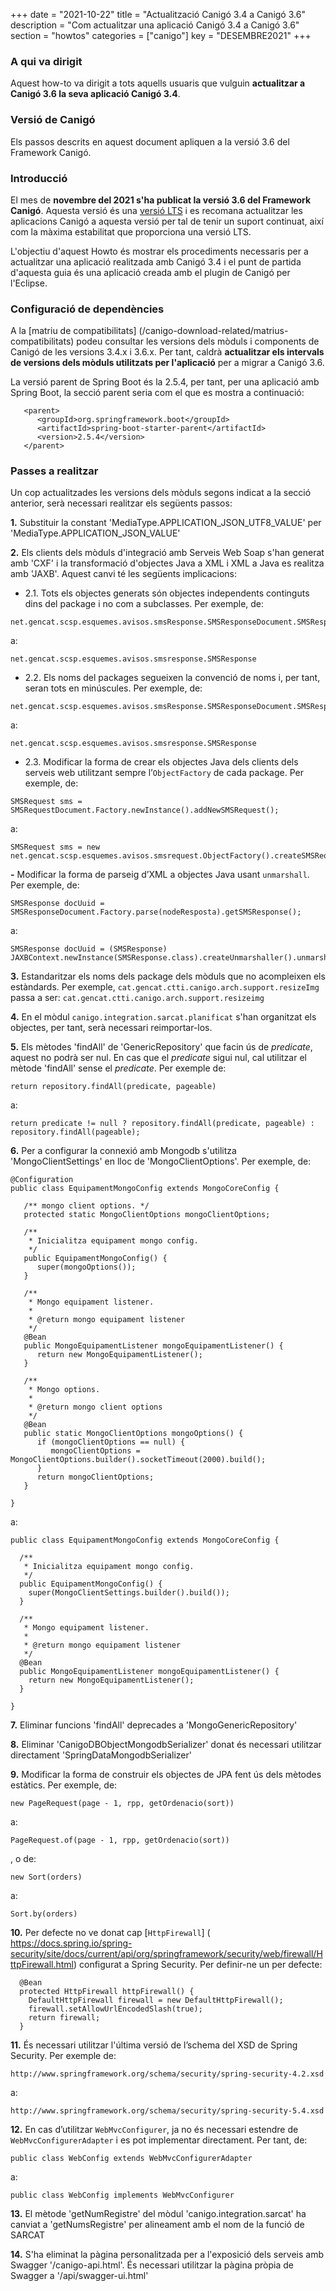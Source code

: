 +++
date = "2021-10-22"
title = "Actualització Canigó 3.4 a Canigó 3.6"
description = "Com actualitzar una aplicació Canigó 3.4 a Canigó 3.6"
section = "howtos"
categories = ["canigo"]
key = "DESEMBRE2021"
+++

### A qui va dirigit

Aquest how-to va dirigit a tots aquells usuaris que vulguin **actualitzar a Canigó 3.6 la seva aplicació Canigó 3.4**.

### Versió de Canigó

Els passos descrits en aquest document apliquen a la versió 3.6 del Framework Canigó.

### Introducció

El mes de **novembre del 2021 s'ha publicat la versió 3.6 del Framework Canigó**. Aquesta versió és una
[versió LTS](/canigo/roadmap) i es recomana actualitzar les aplicacions Canigó a aquesta versió per tal de
tenir un suport continuat, així com la màxima estabilitat que proporciona una versió LTS.

L'objectiu d'aquest Howto és mostrar els procediments necessaris per a actualitzar una aplicació realitzada
amb Canigó 3.4 i el punt de partida d'aquesta guia és una aplicació creada amb el plugin de Canigó per l'Eclipse.

### Configuració de dependències

A la [matriu de compatibilitats] (/canigo-download-related/matrius-compatibilitats) podeu consultar les versions
dels mòduls i components de Canigó de les versions 3.4.x i 3.6.x. Per tant, caldrà **actualitzar els intervals de
versions dels mòduls utilitzats per l'aplicació** per a migrar a Canigó 3.6.

La versió parent de Spring Boot és la 2.5.4, per tant, per una aplicació amb Spring Boot, la secció parent seria
com el que es mostra a continuació:

```
   <parent>
      <groupId>org.springframework.boot</groupId>
      <artifactId>spring-boot-starter-parent</artifactId>
      <version>2.5.4</version>
   </parent>
```

### Passes a realitzar

Un cop actualitzades les versions dels mòduls segons indicat a la secció anterior, serà necessari realitzar
els següents passos:

**1.** Substituir la constant 'MediaType.APPLICATION_JSON_UTF8_VALUE' per 'MediaType.APPLICATION_JSON_VALUE'

**2.** Els clients dels mòduls d'integració amb Serveis Web Soap s'han generat amb 'CXF' i la transformació d'objectes
Java a XML i XML a Java es realitza amb 'JAXB'. Aquest canvi té les següents implicacions:


- 2.1. Tots els objectes generats són objectes independents continguts dins del package i no com a subclasses.
Per exemple, de:
```
net.gencat.scsp.esquemes.avisos.smsResponse.SMSResponseDocument.SMSResponse
```
a:
```
net.gencat.scsp.esquemes.avisos.smsresponse.SMSResponse
```

- 2.2. Els noms del packages segueixen la convenció de noms i, per tant, seran tots en minúscules.
Per exemple, de:
```
net.gencat.scsp.esquemes.avisos.smsResponse.SMSResponseDocument.SMSResponse
```
a:
```
net.gencat.scsp.esquemes.avisos.smsresponse.SMSResponse
```

- 2.3. Modificar la forma de crear els objectes Java dels clients dels serveis web utilitzant sempre
l’`ObjectFactory` de cada package. Per exemple, de:
```
SMSRequest sms = SMSRequestDocument.Factory.newInstance().addNewSMSRequest();
```
a:
```
SMSRequest sms = new net.gencat.scsp.esquemes.avisos.smsrequest.ObjectFactory().createSMSRequest();
```

**-** Modificar la forma de parseig d’XML a objectes Java usant `unmarshall`. Per exemple, de:
```
SMSResponse docUuid = SMSResponseDocument.Factory.parse(nodeResposta).getSMSResponse();
```
a:
```
SMSResponse docUuid = (SMSResponse) JAXBContext.newInstance(SMSResponse.class).createUnmarshaller().unmarshal(nodeResposta);
```

**3.** Estandaritzar els noms dels package dels mòduls que no acompleixen els estàndards.
Per exemple, `cat.gencat.ctti.canigo.arch.support.resizeImg` passa a ser: `cat.gencat.ctti.canigo.arch.support.resizeimg`

**4.** En el mòdul `canigo.integration.sarcat.planificat` s'han organitzat els objectes, per tant, serà necessari reimportar-los.

**5.** Els mètodes 'findAll' de 'GenericRepository' que facin ús de _predicate_, aquest no podrà ser nul.
En cas que el _predicate_ sigui nul, cal utilitzar el mètode 'findAll' sense el _predicate_. Per exemple de:
```
return repository.findAll(predicate, pageable)
```
a:
```
return predicate != null ? repository.findAll(predicate, pageable) : repository.findAll(pageable);
```

**6.** Per a configurar la connexió amb Mongodb s'utilitza 'MongoClientSettings' en lloc de 'MongoClientOptions'.
Per exemple, de:
```
@Configuration
public class EquipamentMongoConfig extends MongoCoreConfig {

   /** mongo client options. */
   protected static MongoClientOptions mongoClientOptions;

   /**
    * Inicialitza equipament mongo config.
    */
   public EquipamentMongoConfig() {
      super(mongoOptions());
   }

   /**
    * Mongo equipament listener.
    *
    * @return mongo equipament listener
    */
   @Bean
   public MongoEquipamentListener mongoEquipamentListener() {
      return new MongoEquipamentListener();
   }

   /**
    * Mongo options.
    *
    * @return mongo client options
    */
   @Bean
   public static MongoClientOptions mongoOptions() {
      if (mongoClientOptions == null) {
         mongoClientOptions = MongoClientOptions.builder().socketTimeout(2000).build();
      }
      return mongoClientOptions;
   }

}
```
a:
```
public class EquipamentMongoConfig extends MongoCoreConfig {

  /**
   * Inicialitza equipament mongo config.
   */
  public EquipamentMongoConfig() {
    super(MongoClientSettings.builder().build());
  }

  /**
   * Mongo equipament listener.
   *
   * @return mongo equipament listener
   */
  @Bean
  public MongoEquipamentListener mongoEquipamentListener() {
    return new MongoEquipamentListener();
  }

}
```

**7.** Eliminar funcions 'findAll' deprecades a 'MongoGenericRepository'

**8.** Eliminar 'CanigoDBObjectMongodbSerializer' donat és necessari utilitzar directament 'SpringDataMongodbSerializer'

**9.** Modificar la forma de construir els objectes de JPA fent ús dels mètodes estàtics. Per exemple, de:
```
new PageRequest(page - 1, rpp, getOrdenacio(sort))
```
a:
```
PageRequest.of(page - 1, rpp, getOrdenacio(sort))
```
, o de:
```
new Sort(orders)
```
a:
```
Sort.by(orders)
```

**10.** Per defecte no ve donat cap [`HttpFirewall`]
( https://docs.spring.io/spring-security/site/docs/current/api/org/springframework/security/web/firewall/HttpFirewall.html)
configurat a Spring Security. Per definir-ne un per defecte:

```
  @Bean
  protected HttpFirewall httpFirewall() {
    DefaultHttpFirewall firewall = new DefaultHttpFirewall();
    firewall.setAllowUrlEncodedSlash(true);
    return firewall;
  }
```

**11.** És necessari utilitzar l'última versió de l’schema del XSD de Spring Security. Per exemple de:
```
http://www.springframework.org/schema/security/spring-security-4.2.xsd
```
a:
```
http://www.springframework.org/schema/security/spring-security-5.4.xsd
```

**12.** En cas d’utilitzar `WebMvcConfigurer`, ja no és necessari estendre de `WebMvcConfigurerAdapter` i es pot implementar
directament. Per tant, de:
```
public class WebConfig extends WebMvcConfigurerAdapter
```
a:
```
public class WebConfig implements WebMvcConfigurer
```

**13.** El mètode 'getNumRegistre' del mòdul 'canigo.integration.sarcat' ha canviat a 'getNumsRegistre' per alineament
amb el nom de la funció de SARCAT

**14.** S'ha eliminat la pàgina personalitzada per a l'exposició dels serveis amb Swagger '/canigo-api.html'.
És necessari utilitzar la pàgina pròpia de Swagger a '/api/swagger-ui.html'